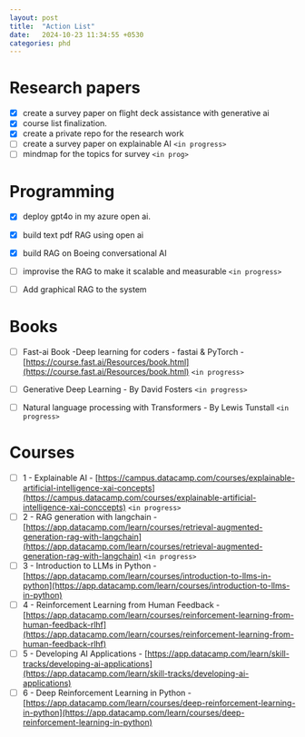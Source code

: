 ```yaml
---
layout: post
title:  "Action List"
date:   2024-10-23 11:34:55 +0530
categories: phd
---
```

# Research papers

* [X] create a survey paper on flight deck assistance with generative ai
* [X] course list finalization.
* [X] create a private repo for the research work
* [ ] create a survey paper on explainable AI  `<in progress>`
* [ ] mindmap for the topics for survey `<in prog>`

# Programming

* [X] deploy gpt4o in my azure open ai.
* [X] build text pdf RAG using open ai
* [X] build RAG on Boeing conversational AI
* [ ] improvise the RAG to make it scalable and measurable `<in progress>`
* [ ] Add graphical RAG to the system



# Books 

* [ ] Fast-ai Book -Deep learning for coders - fastai & PyTorch -  [https://course.fast.ai/Resources/book.html](https://course.fast.ai/Resources/book.html) `<in progress>`
* [ ] Generative Deep Learning - By David Fosters `<in progress>`
* [ ] Natural language processing with Transformers - By Lewis Tunstall `<in progress> `



# Courses 

* [ ] 1 - Explainable AI - [https://campus.datacamp.com/courses/explainable-artificial-intelligence-xai-concepts](https://campus.datacamp.com/courses/explainable-artificial-intelligence-xai-conccepts) `<in progress>`
* [ ] 2 - RAG generation with langchain - [https://app.datacamp.com/learn/courses/retrieval-augmented-generation-rag-with-langchain](https://app.datacamp.com/learn/courses/retrieval-augmented-generation-rag-with-langchain) `<in progress>`
* [ ] 3 - Introduction to LLMs in Python - [https://app.datacamp.com/learn/courses/introduction-to-llms-in-python](https://app.datacamp.com/learn/courses/introduction-to-llms-in-python)
* [ ] 4 - Reinforcement Learning from Human Feedback -[https://app.datacamp.com/learn/courses/reinforcement-learning-from-human-feedback-rlhf](https://app.datacamp.com/learn/courses/reinforcement-learning-from-human-feedback-rlhf)
* [ ] 5 - Developing AI Applications - [https://app.datacamp.com/learn/skill-tracks/developing-ai-applications](https://app.datacamp.com/learn/skill-tracks/developing-ai-applications)
* [ ] 6 - Deep Reinforcement Learning in Python - [https://app.datacamp.com/learn/courses/deep-reinforcement-learning-in-python](https://app.datacamp.com/learn/courses/deep-reinforcement-learning-in-python)
